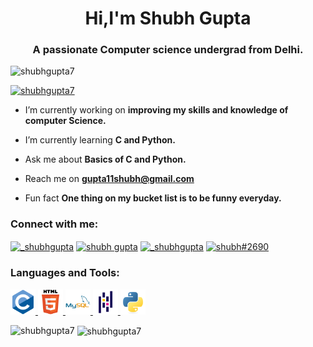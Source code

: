 <h1 align="center">Hi,I'm Shubh Gupta</h1>
<h3 align="center">A passionate Computer science undergrad from Delhi.</h3>

<p align="left"> <img src="https://komarev.com/ghpvc/?username=shubhgupta7&label=Profile%20views&color=0e75b6&style=flat" alt="shubhgupta7" /> </p>

<p align="left"> <a href="https://github.com/ryo-ma/github-profile-trophy"><img src="https://github-profile-trophy.vercel.app/?username=shubhgupta7" alt="shubhgupta7" /></a> </p>

- I’m currently working on **improving my skills and knowledge of computer Science.**

- I’m currently learning **C and Python.**

- Ask me about **Basics of C and Python.**

- Reach me on **gupta11shubh@gmail.com**

- Fun fact **One thing on my bucket list is to be funny everyday.**

<h3 align="left">Connect with me:</h3>
<p align="left">
<a href="https://twitter.com/_shubhgupta" target="blank"><img align="center" src="https://raw.githubusercontent.com/rahuldkjain/github-profile-readme-generator/master/src/images/icons/Social/twitter.svg" alt="_shubhgupta" height="30" width="40" /></a>
<a href="https://fb.com/shubh gupta" target="blank"><img align="center" src="https://raw.githubusercontent.com/rahuldkjain/github-profile-readme-generator/master/src/images/icons/Social/facebook.svg" alt="shubh gupta" height="30" width="40" /></a>
<a href="https://instagram.com/_shubhgupta" target="blank"><img align="center" src="https://raw.githubusercontent.com/rahuldkjain/github-profile-readme-generator/master/src/images/icons/Social/instagram.svg" alt="_shubhgupta" height="30" width="40" /></a>
<a href="https://discord.gg/shubh#2690" target="blank"><img align="center" src="https://raw.githubusercontent.com/rahuldkjain/github-profile-readme-generator/master/src/images/icons/Social/discord.svg" alt="shubh#2690" height="30" width="40" /></a>
</p>

<h3 align="left">Languages and Tools:</h3>
<p align="left"> <a href="https://www.cprogramming.com/" target="_blank" rel="noreferrer"> <img src="https://raw.githubusercontent.com/devicons/devicon/master/icons/c/c-original.svg" alt="c" width="40" height="40"/> </a> <a href="https://www.w3.org/html/" target="_blank" rel="noreferrer"> <img src="https://raw.githubusercontent.com/devicons/devicon/master/icons/html5/html5-original-wordmark.svg" alt="html5" width="40" height="40"/> </a> <a href="https://www.mysql.com/" target="_blank" rel="noreferrer"> <img src="https://raw.githubusercontent.com/devicons/devicon/master/icons/mysql/mysql-original-wordmark.svg" alt="mysql" width="40" height="40"/> </a> <a href="https://pandas.pydata.org/" target="_blank" rel="noreferrer"> <img src="https://raw.githubusercontent.com/devicons/devicon/2ae2a900d2f041da66e950e4d48052658d850630/icons/pandas/pandas-original.svg" alt="pandas" width="40" height="40"/> </a> <a href="https://www.python.org" target="_blank" rel="noreferrer"> <img src="https://raw.githubusercontent.com/devicons/devicon/master/icons/python/python-original.svg" alt="python" width="40" height="40"/> </a> </p>

<p><img align="left" src="https://github-readme-stats.vercel.app/api/top-langs?username=shubhgupta7&show_icons=true&locale=en&layout=compact" alt="shubhgupta7" /></p>

<p>&nbsp;<img align="center" src="https://github-readme-stats.vercel.app/api?username=shubhgupta7&show_icons=true&locale=en" alt="shubhgupta7" /></p>


